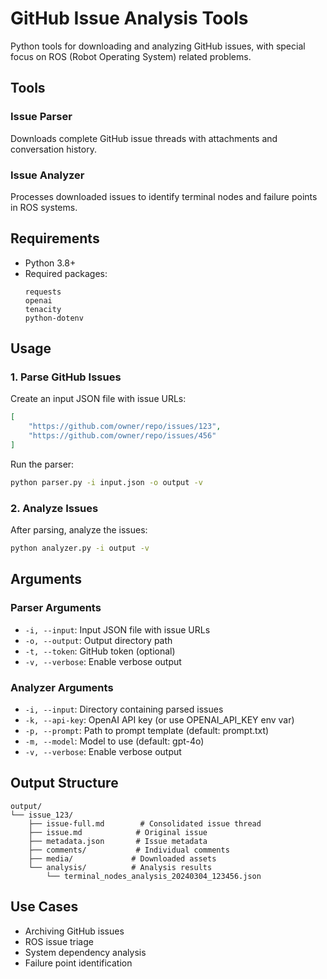 # GitHub Issue Analysis Tools

Python tools for downloading and analyzing GitHub issues, with special focus on ROS (Robot Operating System) related problems.

## Tools
### Issue Parser
Downloads complete GitHub issue threads with attachments and conversation history.

### Issue Analyzer
Processes downloaded issues to identify terminal nodes and failure points in ROS systems.

## Requirements
- Python 3.8+
- Required packages:
  ```
  requests
  openai
  tenacity
  python-dotenv
  ```

## Usage

### 1. Parse GitHub Issues
Create an input JSON file with issue URLs:
```json
[
    "https://github.com/owner/repo/issues/123",
    "https://github.com/owner/repo/issues/456"
]
```

Run the parser:
```bash
python parser.py -i input.json -o output -v
```

### 2. Analyze Issues
After parsing, analyze the issues:
```bash
python analyzer.py -i output -v
```

## Arguments

### Parser Arguments
- `-i, --input`: Input JSON file with issue URLs
- `-o, --output`: Output directory path
- `-t, --token`: GitHub token (optional)
- `-v, --verbose`: Enable verbose output

### Analyzer Arguments
- `-i, --input`: Directory containing parsed issues
- `-k, --api-key`: OpenAI API key (or use OPENAI_API_KEY env var)
- `-p, --prompt`: Path to prompt template (default: prompt.txt)
- `-m, --model`: Model to use (default: gpt-4o)
- `-v, --verbose`: Enable verbose output

## Output Structure
```
output/
└── issue_123/
    ├── issue-full.md        # Consolidated issue thread
    ├── issue.md            # Original issue
    ├── metadata.json       # Issue metadata
    ├── comments/           # Individual comments
    ├── media/             # Downloaded assets
    └── analysis/          # Analysis results
        └── terminal_nodes_analysis_20240304_123456.json
```

## Use Cases
- Archiving GitHub issues
- ROS issue triage
- System dependency analysis
- Failure point identification